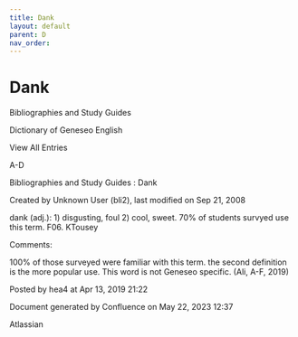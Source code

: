```yaml
---
title: Dank
layout: default
parent: D
nav_order:
---
```


# Dank

Bibliographies and Study Guides

Dictionary of Geneseo English

View All Entries

A-D

Bibliographies and Study Guides : Dank

Created by  Unknown User (bli2), last modified on Sep 21, 2008

dank (adj.): 1) disgusting, foul 2) cool, sweet. 70% of students survyed use this term. F06. KTousey

Comments:

100% of those surveyed were familiar with this term. the second definition is the more popular use. This word is not Geneseo specific. (Ali, A-F, 2019)

Posted by hea4 at Apr 13, 2019 21:22

Document generated by Confluence on May 22, 2023 12:37

Atlassian

